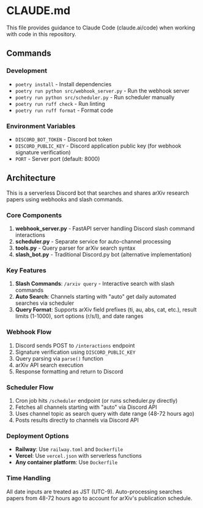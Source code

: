 # CLAUDE.md

This file provides guidance to Claude Code (claude.ai/code) when working with code in this repository.

## Commands

### Development
- `poetry install` - Install dependencies
- `poetry run python src/webhook_server.py` - Run the webhook server
- `poetry run python src/scheduler.py` - Run scheduler manually
- `poetry run ruff check` - Run linting
- `poetry run ruff format` - Format code

### Environment Variables
- `DISCORD_BOT_TOKEN` - Discord bot token
- `DISCORD_PUBLIC_KEY` - Discord application public key (for webhook signature verification)
- `PORT` - Server port (default: 8000)

## Architecture

This is a serverless Discord bot that searches and shares arXiv research papers using webhooks and slash commands.

### Core Components
1. **webhook_server.py** - FastAPI server handling Discord slash command interactions
2. **scheduler.py** - Separate service for auto-channel processing
3. **tools.py** - Query parser for arXiv search syntax
4. **slash_bot.py** - Traditional Discord.py bot (alternative implementation)

### Key Features
1. **Slash Commands**: `/arxiv query` - Interactive search with slash commands
2. **Auto Search**: Channels starting with "auto" get daily automated searches via scheduler
3. **Query Format**: Supports arXiv field prefixes (ti, au, abs, cat, etc.), result limits (1-1000), sort options (r/s/l), and date ranges

### Webhook Flow
1. Discord sends POST to `/interactions` endpoint
2. Signature verification using `DISCORD_PUBLIC_KEY`
3. Query parsing via `parse()` function
4. arXiv API search execution
5. Response formatting and return to Discord

### Scheduler Flow
1. Cron job hits `/scheduler` endpoint (or runs scheduler.py directly)
2. Fetches all channels starting with "auto" via Discord API
3. Uses channel topic as search query with date range (48-72 hours ago)
4. Posts results directly to channels via Discord API

### Deployment Options
- **Railway**: Use `railway.toml` and `Dockerfile`
- **Vercel**: Use `vercel.json` with serverless functions
- **Any container platform**: Use `Dockerfile`

### Time Handling
All date inputs are treated as JST (UTC-9). Auto-processing searches papers from 48-72 hours ago to account for arXiv's publication schedule.